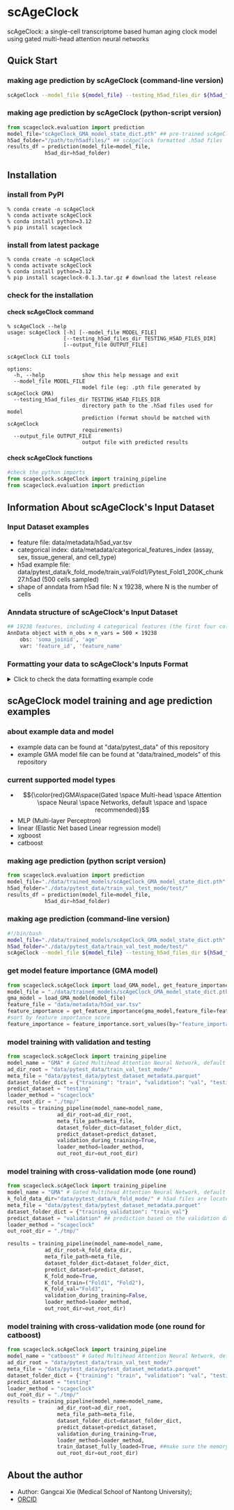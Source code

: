 # scAgeClock
scAgeClock: a single-cell transcriptome based human aging clock model using gated multi-head attention neural networks
## Quick Start
### making age prediction by scAgeClock (command-line version)
```bash
scAgeClock --model_file ${model_file} --testing_h5ad_files_dir ${h5ad_folder} --output_file ${out_file}
```
### making age prediction by scAgeClock (python-script version)
```python
from scageclock.evaluation import prediction
model_file="scAgeClock_GMA_model_state_dict.pth" ## pre-trained scAgeClock GMA model provided by scAgeClock
h5ad_folder="/path/to/h5adfiles/" ## scAgeClock formatted .h5ad files
results_df = prediction(model_file=model_file,
		    h5ad_dir=h5ad_folder)
```
## Installation
### install from PyPI
```
% conda create -n scAgeClock
% conda activate scAgeClock
% conda install python=3.12
% pip install scageclock
```

### install from latest package
```
% conda create -n scAgeClock
% conda activate scAgeClock
% conda install python=3.12
% pip install scageclock-0.1.3.tar.gz # download the latest release
```
### check for the installation
#### check scAgeClock command
```
% scAgeClock --help
usage: scAgeClock [-h] [--model_file MODEL_FILE]
                  [--testing_h5ad_files_dir TESTING_H5AD_FILES_DIR]
                  [--output_file OUTPUT_FILE]

scAgeClock CLI tools

options:
  -h, --help            show this help message and exit
  --model_file MODEL_FILE
                        model file (eg: .pth file generated by scAgeClock GMA)
  --testing_h5ad_files_dir TESTING_H5AD_FILES_DIR
                        directory path to the .h5ad files used for model
                        prediction (format should be matched with scAgeClock
                        requirements)
  --output_file OUTPUT_FILE
                        output file with predicted results
```
#### check scAgeClock functions
```python
#check the python imports
from scageclock.scAgeClock import training_pipeline
from scageclock.evaluation import prediction
```

## Information About scAgeClock's Input Dataset
###  Input Dataset examples
- feature file: data/metadata/h5ad_var.tsv
- categorical index: data/metadata/categorical_features_index (assay, sex, tissue_general, and cell_type)
- h5ad example file: data/pytest_data/k_fold_mode/train_val/Fold1/Pytest_Fold1_200K_chunk27.h5ad (500 cells sampled)
- shape of anndata from h5ad file: N x 19238, where N is the number of cells

### Anndata structure of scAgeClock's Input Dataset
```bash
## 19238 features, including 4 categorical features (the first four columns, in the order of assay, cell_type, tissue_general, and sex) and 19179 selected protein coding genes
AnnData object with n_obs × n_vars = 500 × 19238
    obs: 'soma_joinid', 'age'
    var: 'feature_id', 'feature_name'
```
### Formatting your data to scAgeClock's Inputs Format
<details>
<summary> Click to check the data formatting example code</summary>

```python
import scanpy as sc
import pandas as pd
import numpy as np
from scageclock.formatting import format_anndata_multiple
raw_h5ad_file = "/your/raw/inputfile/example.h5ad"
raw_adata_all = sc.read_h5ad(raw_h5ad_file,backed='r')
meta_df = pd.read_parquet("example_meta.parquet") ## metadata for example.h5ad
split_dfs = np.array_split(filtered_meta_df, 10) ## split the cells into 10 chunks (to reduce memory loading while formatting)
###load the matching table for the categorical features and update the .obs dataframe of the original anndata
meta_df = raw_adata_all.obs
cat_index_dict = {}
# matching table needs to be created based on your input anndata's .obs dataframe
# Example matching table files can be found in ./scageclock/data/example/data_formatting/obs_columns_matching_examples
for cat in ["assay","cell_type","tissue","sex"]:
    df = pd.read_excel(f"../{cat}_matching_table.xlsx")
    cat_index_dict[cat] = df
names_dict = {"platform":"assay",
              "cellType1":"cell_type",
              "tissue":"tissue",
             "sex":"sex"}

for original_colname in names_dict.keys():
    model_colname = names_dict[original_colname]
    cat_df = pd.DataFrame({"raw_id": meta_df[original_colname]})
    cat_df_with_index = pd.merge(cat_df, 
                                   cat_index_dict[model_colname], 
                                   left_on="raw_id",
                                   right_on="original_cat_name",
                                  how="left")
    meta_df[f"{model_colname}_index"] = list(cat_df_with_index["model_cat_index"])

## update original obs dataframe with scAgeClock index added
raw_adata_all.obs = meta_df

### loading the model's feature file
model_feature_df = pd.read_csv("./scageclock/data/metadata/h5ad_var.tsv",sep="\t")
model_genes = list(model_feature_df["h5ad_var"])[4:] #get the model's gene features

### refomat for each chunks
chunk_id = 0
for chunk_df in split_dfs:
    chunk_id += 1
    adata_chunk = raw_adata_all[list(chunk_df.index)].to_memory()
    print(adata_chunk.obs_names[0])
    adata_formatted = format_anndata_multiple(adata_raw=adata_chunk,
                                             model_genes=model_genes,
                                             normalize=True,
                                             cat_cols=["assay_index", "cell_type_index", "tissue_index", "sex_index"])
    print(chunk_id)
    adata_formatted.write_h5ad(f"chunk{chunk_id}.h5ad")

```
</details>


## scAgeClock model training and age prediction examples
### about example data and model
- example data can be found at "data/pytest_data" of this repository
- example GMA model file can be found at "data/trained_models" of this repository

### current supported model types
- $${\color{red}GMA\space(Gated \space Multi-head \space Attention \space Neural \space Networks, default \space and \space recommended)}$$
- MLP (Multi-layer Perceptron)
- linear (Elastic Net based Linear regression model)
- xgboost 
- catboost

### making age prediction (python script version)
```python
from scageclock.evaluation import prediction
model_file="./data/trained_models/scAgeClock_GMA_model_state_dict.pth"
h5ad_folder="./data/pytest_data/train_val_test_mode/test/"
results_df = prediction(model_file=model_file,
		    h5ad_dir=h5ad_folder)
```
### making age prediction (command-line version)
```bash
#!/bin/bash
model_file="./data/trained_models/scAgeClock_GMA_model_state_dict.pth"
h5ad_folder="./data/pytest_data/train_val_test_mode/test/"
scAgeClock --model_file ${model_file} --testing_h5ad_files_dir ${h5ad_folder} --output_file './tmp/test_predicted.xlsx'
```

### get model feature importance (GMA model)
```python
from scageclock.scAgeClock import load_GMA_model, get_feature_importance
model_file = "./data/trained_models/scAgeClock_GMA_model_state_dict.pth"
gma_model = load_GMA_model(model_file)
feature_file = "data/metadata/h5ad_var.tsv"
feature_importance = get_feature_importance(gma_model,feature_file=feature_file)
#sort by feature importance score
feature_importance = feature_importance.sort_values(by="feature_importance",ascending=False)
```

### model training with validation and testing
```python
from scageclock.scAgeClock import training_pipeline
model_name = "GMA" # Gated Multihead Attention Neural Network, default model of scAgeClock
ad_dir_root = "data/pytest_data/train_val_test_mode/"
meta_file = "data/pytest_data/pytest_dataset_metadata.parquet"
dataset_folder_dict = {"training": "train", "validation": "val", "testing": "test"}
predict_dataset = "testing"
loader_method = "scageclock"
out_root_dir = "./tmp/"
results = training_pipeline(model_name=model_name,
			    ad_dir_root=ad_dir_root,
			    meta_file_path=meta_file,
			    dataset_folder_dict=dataset_folder_dict,
			    predict_dataset=predict_dataset,
			    validation_during_training=True,
			    loader_method=loader_method,
			    out_root_dir=out_root_dir)
```

### model training with cross-validation mode (one round)
```python
from scageclock.scAgeClock import training_pipeline
model_name = "GMA" # Gated Multihead Attention Neural Network, default model of scAgeClock
k_fold_data_dir="data/pytest_data/k_fold_mode/" # h5ad files are located at train_val/Fold1; train_val/Fold2; train_val/Fold3
meta_file = "data/pytest_data/pytest_dataset_metadata.parquet"
dataset_folder_dict = {"training_validation": "train_val"}
predict_dataset = "validation" ## prediction based on the validation dataset
loader_method = "scageclock"
out_root_dir = "./tmp/"

results = training_pipeline(model_name=model_name,
			ad_dir_root=k_fold_data_dir,
			meta_file_path=meta_file,
			dataset_folder_dict=dataset_folder_dict,
			predict_dataset=predict_dataset,
			K_fold_mode=True,
			K_fold_train=("Fold1", "Fold2"),
			K_fold_val="Fold3",
			validation_during_training=False,
			loader_method=loader_method,
			out_root_dir=out_root_dir)
```

### model training with cross-validation mode (one round for catboost)
```python
from scageclock.scAgeClock import training_pipeline
model_name = "catboost" # Gated Multihead Attention Neural Network, default model of scAgeClock
ad_dir_root = "data/pytest_data/train_val_test_mode/"
meta_file = "data/pytest_data/pytest_dataset_metadata.parquet"
dataset_folder_dict = {"training": "train", "validation": "val", "testing": "test"}
predict_dataset = "testing"
loader_method = "scageclock"
out_root_dir = "./tmp/"
results = training_pipeline(model_name=model_name,
			    ad_dir_root=ad_dir_root,
			    meta_file_path=meta_file,
			    dataset_folder_dict=dataset_folder_dict,
			    predict_dataset=predict_dataset,
			    validation_during_training=True,
			    loader_method=loader_method,
			    train_dataset_fully_loaded=True, ##make sure the memory is enough
			    out_root_dir=out_root_dir)

```

## About the author
- Author: Gangcai Xie (Medical School of Nantong University); 
- [ORCID](https://orcid.org/0000-0002-8286-2987)
